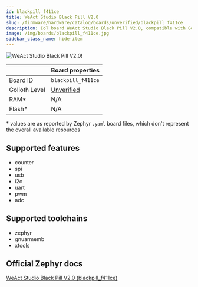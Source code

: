 ```yaml
---
id: blackpill_f411ce
title: WeAct Studio Black Pill V2.0
slug: /firmware/hardware/catalog/boards/unverified/blackpill_f411ce
description: IoT board WeAct Studio Black Pill V2.0, compatible with Golioth at unverified level.
image: /img/boards/blackpill_f411ce.jpg
sidebar_class_name: hide-item
---
```


[//]: # (This is an auto-generated file, do not edit! Changes to it will be lost upon re-generation)

![WeAct Studio Black Pill V2.0!](/img/boards/blackpill_f411ce.jpg "WeAct Studio Black Pill V2.0")

|                | Board properties     |
| -------------  | -------------------- |
| Board ID       | `blackpill_f411ce` |
| Golioth Level  | [Unverified](/firmware/hardware#unverified-boards) |
| RAM*           | N/A |
| Flash*         | N/A |

\* values are as reported by Zephyr `.yaml` board files, which don't represent the overall available resources



## Supported features

* counter
* spi
* usb
* i2c
* uart
* pwm
* adc

## Supported toolchains

* zephyr
* gnuarmemb
* xtools

## Official Zephyr docs

[WeAct Studio Black Pill V2.0 (blackpill_f411ce)](https://docs.zephyrproject.org/latest/boards/weact/blackpill_f411ce/doc/index.html)
